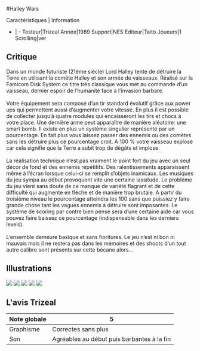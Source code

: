 #Halley Wars

Caractéristiques | Information
- | -
Testeur|Trizeal
Année|1989
Support|NES
Editeur|Taito
Joueurs|1
Scrolling|ver

## Critique
Dans un monde futuriste (21éme siècle) Lord Halley tente de détruire la Terre en utilisant la comète Halley et son armée de vaisseaux. Réalisé sur la Famicom Disk System ce titre très classique vous met au commande d’un vaisseau, dernier espoir de l’humanité face à l’invasion barbare.<br/><br/>Votre équipement sera composé d’un tir standard évolutif grâce aux power ups qui permettent aussi d’augmenter votre vitesse. En plus il est possible de collecter jusqu’à quatre modules qui encaisseront les tirs et chocs à votre place. Une dernière arme peut apparaître de manière aléatoire: une smart bomb. Il existe en plus un système singulier représenté par un pourcentage. En fait plus vous laissez passer des ennemis ou des comètes sans les détruire plus ce pourcentage croit. A 100 % votre vaisseau explose car cela signifie que la Terre a subit trop de dégâts et implose.<br/><br/>La réalisation technique n’est pas vraiment le point fort du jeu avec un seul décor de fond et des ennemis répétitifs. Des ralentissements apparaissent même à l’écran lorsque celui-ci se remplit d’objets inamicaux. Les musiques du jeu sympa au début provoquent vite une certaine lassitude. Le problème du jeu vient sans doute de ce manque de variété flagrant et de cette difficulté qui augmente en flèche et de manière trop brutale. A partir du troisième niveau le pourcentage atteindra les 100 sans que puissiez y faire grande chose tant les vagues ennemis à détruire sont imposantes. Le système de scoring par contre bien pensé sera d’une certaine aide car vous pouvez faire baissez ce pourcentage (indispensable dans les derniers levels).<br/><br/>L’ensemble demeure basique et sans fioritures. Le jeu n’est ni bon ni mauvais mais il ne restera pas dans les mémoires et des shoots d’un tout autre calibre sont présents sur cette bécane alors…<br/>

## Illustrations
![](http://www.shmup.com/images/thumbs/img_fiche_1_1326.png)
![](http://www.shmup.com/images/thumbs/img_fiche_2_1326.png)
![](http://www.shmup.com/images/thumbs/img_fiche_3_1326.png)
![](http://www.shmup.com/images/thumbs/)
![](http://www.shmup.com/images/thumbs/)

## L'avis Trizeal
Note globale|5
-|-
Graphisme|Correctes sans plus
Son|Agréables au début puis barbantes à la fin
